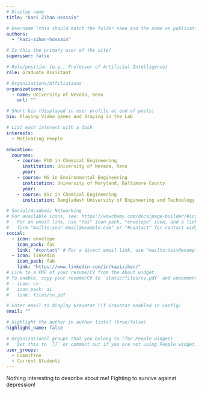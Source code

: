 ```yaml
---
# Display name
title: "Kazi Zihan Hossain"

# Username (this should match the folder name and the name on publications)
authors:
  - "kazi-zihan-hossain"

# Is this the primary user of the site?
superuser: false

# Role/position (e.g., Professor of Artificial Intelligence)
role: Graduate Assistant

# Organizations/Affiliations
organizations:
  - name: University of Nevada, Reno
    url: ""

# Short bio (displayed in user profile at end of posts)
bio: Playing Video games and Staying in the Lab

# List each interest with a dash
interests:
  - Motivating People

education:
  courses:
    - course: PhD in Chemical Engineering
      institution: University of Nevada, Reno
      year:
    - course: MS in Environmental Engineering
      institution: University of Maryland, Baltimore County
      year:
    - course: BSc in Chemical Engineering
      institution: Bangladesh University of Engineering and Technology

# Social/Academic Networking
# For available icons, see: https://wowchemy.com/docs/page-builder/#icons
#   For an email link, use "fas" icon pack, "envelope" icon, and a link in the
#   form "mailto:your-email@example.com" or "#contact" for contact widget.
social:
  - icon: envelope
    icon_pack: fas
    link: "#contact" # For a direct email link, use "mailto:test@example.org".
  - icon: linkedin
    icon_pack: fab
    link: "https://www.linkedin.com/in/kazizihan/"
# Link to a PDF of your resume/CV from the About widget.
# To enable, copy your resume/CV to `static/files/cv.pdf` and uncomment the lines below.
# - icon: cv
#   icon_pack: ai
#   link: files/cv.pdf

# Enter email to display Gravatar (if Gravatar enabled in Config)
email: ""

# Highlight the author in author lists? (true/false)
highlight_name: false

# Organizational groups that you belong to (for People widget)
#   Set this to `[]` or comment out if you are not using People widget.
user_groups:
  - Committee
  - Current Students
---
```


Nothing interesting to describe about me! Fighting to survive against depression!
